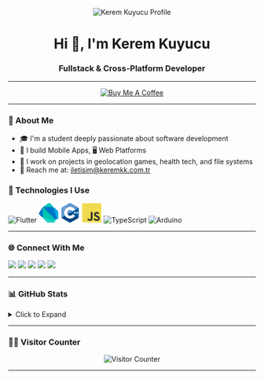 <!-- Profile Picture -->
<p align="center">
  <img src="https://avatars.githubusercontent.com/u/84400545?s=400&u=656c479ce00b79c801862dd5ebb318cb1aacaed6&v=4" width="150" height="150" alt="Kerem Kuyucu Profile"/>
</p>

<h1 align="center">Hi 👋, I'm Kerem Kuyucu</h1>
<h3 align="center">Fullstack & Cross-Platform Developer</h3>

---

<p align="center">
  <a href="https://buymeacoffee.com/keremkuyucu" target="_blank">
    <img src="https://cdn.buymeacoffee.com/buttons/v2/default-yellow.png" alt="Buy Me A Coffee" height="50" />
  </a>
</p>

---

### 🚀 About Me  
- 🎓 I'm a student deeply passionate about software development  
- 📱 I build Mobile Apps, 🖥️ Web Platforms
- 🧠 I work on projects in geolocation games, health tech, and file systems  
- 📧 Reach me at: [iletisim@keremkk.com.tr](mailto:iletisim@keremkk.com.tr)


### 🧰 Technologies I Use  
<p align="left">
  <img src="https://www.vectorlogo.zone/logos/flutterio/flutterio-icon.svg" alt="Flutter" width="40" height="40"/>
  <img src="https://raw.githubusercontent.com/devicons/devicon/master/icons/dart/dart-original.svg" alt="Dart" width="40" height="40"/>  
  <img src="https://raw.githubusercontent.com/devicons/devicon/master/icons/cplusplus/cplusplus-original.svg" alt="C++" width="40" height="40"/>
  <img src="https://raw.githubusercontent.com/devicons/devicon/master/icons/javascript/javascript-original.svg" alt="JavaScript" width="40" height="40"/>
  <img src="https://cdn.worldvectorlogo.com/logos/typescript.svg" alt="TypeScript" width="40" height="40"/>
  <img src="https://cdn.worldvectorlogo.com/logos/arduino-1.svg" alt="Arduino" width="40" height="40"/>
</p>

---

### 🌐 Connect With Me  
<p align="left">
  <a href="https://www.instagram.com/keremxkuyucu" target="_blank"><img src="https://raw.githubusercontent.com/rahuldkjain/github-profile-readme-generator/master/src/images/icons/Social/instagram.svg" width="40"/></a>
  <a href="https://discord.com/users/483678328646270996" target="_blank"><img src="https://raw.githubusercontent.com/rahuldkjain/github-profile-readme-generator/master/src/images/icons/Social/discord.svg" width="40"/></a>
  <a href="https://www.youtube.com/@Kerem_KK" target="_blank"><img src="https://raw.githubusercontent.com/rahuldkjain/github-profile-readme-generator/master/src/images/icons/Social/youtube.svg" width="40"/></a>
  <a href="https://www.linkedin.com/in/kerem-kuyucu/" target="_blank"><img src="https://upload.wikimedia.org/wikipedia/commons/8/81/LinkedIn_icon.svg" width="40"/></a>
  <a href="https://github.com/KeremKuyucu" target="_blank"><img src="https://raw.githubusercontent.com/rahuldkjain/github-profile-readme-generator/master/src/images/icons/Social/github.svg" width="40"/></a>
</p>

---

### 📊 GitHub Stats
<details>
  <summary>Click to Expand</summary>

  ![KeremKuyucu's GitHub Stats](https://github-readme-stats.vercel.app/api?username=keremkuyucu&theme=radical&count_private=true&hide_border=true)  
  ![Top Languages](https://github-readme-stats.vercel.app/api/top-langs/?username=keremkuyucu&layout=compact&theme=radical&count_private=true&hide_border=true)
</details>

---

### 🧑‍💻 Visitor Counter  
<p align="center">
  <img src="https://count.getloli.com/get/@keremkuyucu?theme=gelbooru" alt="Visitor Counter"/>
</p>

---
